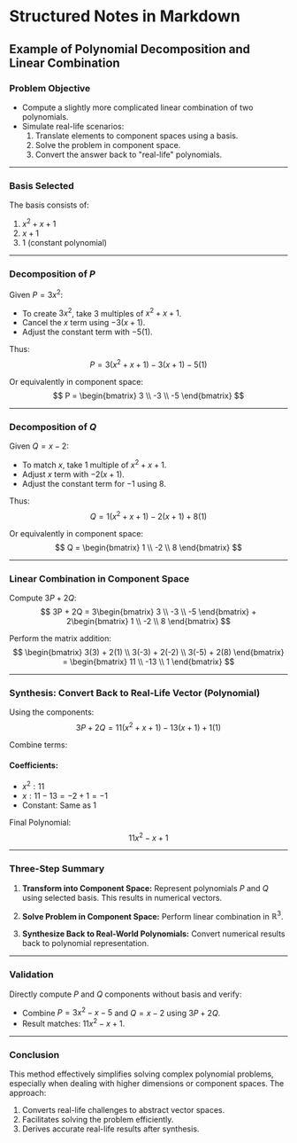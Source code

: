 # Structured Notes in Markdown

## Example of Polynomial Decomposition and Linear Combination

### Problem Objective

- Compute a slightly more complicated linear combination of two polynomials.
- Simulate real-life scenarios:
  1. Translate elements to component spaces using a basis.
  2. Solve the problem in component space.
  3. Convert the answer back to "real-life" polynomials.
  
---

### Basis Selected

The basis consists of:
1. $x^2 + x + 1$
2. $x + 1$
3. $1$ (constant polynomial)

---

### Decomposition of $P$

Given $P = 3x^2$:
- To create $3x^2$, take 3 multiples of $x^2 + x + 1$.
- Cancel the $x$ term using $-3(x + 1)$.
- Adjust the constant term with $-5(1)$.

Thus:
$$
P = 3(x^2 + x + 1) - 3(x + 1) - 5(1)
$$

Or equivalently in component space:
$$
P = \begin{bmatrix} 3 \\ -3 \\ -5 \end{bmatrix}
$$

---

### Decomposition of $Q$

Given $Q = x - 2$:
- To match $x$, take 1 multiple of $x^2 + x + 1$.
- Adjust $x$ term with $-2(x + 1)$.
- Adjust the constant term for $-1$ using $8$.

Thus:
$$
Q = 1(x^2 + x + 1) - 2(x + 1) + 8(1)
$$

Or equivalently in component space:
$$
Q = \begin{bmatrix} 1 \\ -2 \\ 8 \end{bmatrix}
$$

---

### Linear Combination in Component Space

Compute $3P + 2Q$:
$$
3P + 2Q = 3\begin{bmatrix} 3 \\ -3 \\ -5 \end{bmatrix} + 2\begin{bmatrix} 1 \\ -2 \\ 8 \end{bmatrix}
$$

Perform the matrix addition:
$$
\begin{bmatrix} 
3(3) + 2(1) \\ 
3(-3) + 2(-2) \\ 
3(-5) + 2(8)
\end{bmatrix} =
\begin{bmatrix} 11 \\ -13 \\ 1 \end{bmatrix}
$$

---

### Synthesis: Convert Back to Real-Life Vector (Polynomial)

Using the components:
$$
3P + 2Q = 11(x^2 + x + 1) - 13(x + 1) + 1(1)
$$

Combine terms:
#### Coefficients:
- $x^2: 11$
- $x: 11 - 13 = -2 + 1 = -1$
- Constant: Same as $1$

Final Polynomial:
$$
11x^2 - x + 1
$$

---

### Three-Step Summary

1. **Transform into Component Space:**
   Represent polynomials $P$ and $Q$ using selected basis. This results in numerical vectors.

2. **Solve Problem in Component Space:**
   Perform linear combination in $\mathbb{R}^3$.

3. **Synthesize Back to Real-World Polynomials:**
   Convert numerical results back to polynomial representation.

---

### Validation

Directly compute $P$ and $Q$ components without basis and verify:
- Combine $P = 3x^2 - x - 5$ and $Q = x - 2$ using $3P + 2Q$.
- Result matches: $11x^2 - x + 1$.

---

### Conclusion

This method effectively simplifies solving complex polynomial problems, especially when dealing with higher dimensions or component spaces. The approach:
1. Converts real-life challenges to abstract vector spaces.
2. Facilitates solving the problem efficiently.
3. Derives accurate real-life results after synthesis.